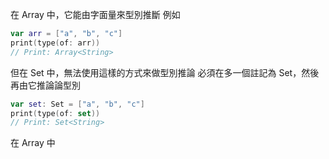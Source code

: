 
在 Array 中，它能由字面量來型別推斷
例如

```swift
var arr = ["a", "b", "c"]
print(type(of: arr))
// Print: Array<String>
```

但在 Set 中，無法使用這樣的方式來做型別推論
必須在多一個註記為 Set，然後再由它推論論型別  

```swift
var set: Set = ["a", "b", "c"]
print(type(of: set))
// Print: Set<String>
```


在 Array 中


